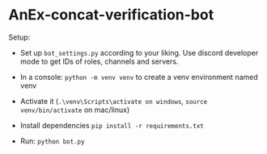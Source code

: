 # AnEx-concat-verification-bot

Setup:

* Set up `bot_settings.py` according to your liking. Use discord developer mode to get IDs of roles, channels and servers.


* In a console: `python -m venv venv` to create a venv environment named venv

* Activate it (`.\venv\Scripts\activate on windows`, `source venv/bin/activate` on mac/linux)

* Install dependencies `pip install -r requirements.txt`

* Run: `python bot.py`

